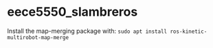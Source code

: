 # eece5550_slambreros

Install the map-merging package with: 
`sudo apt install ros-kinetic-multirobot-map-merge`


